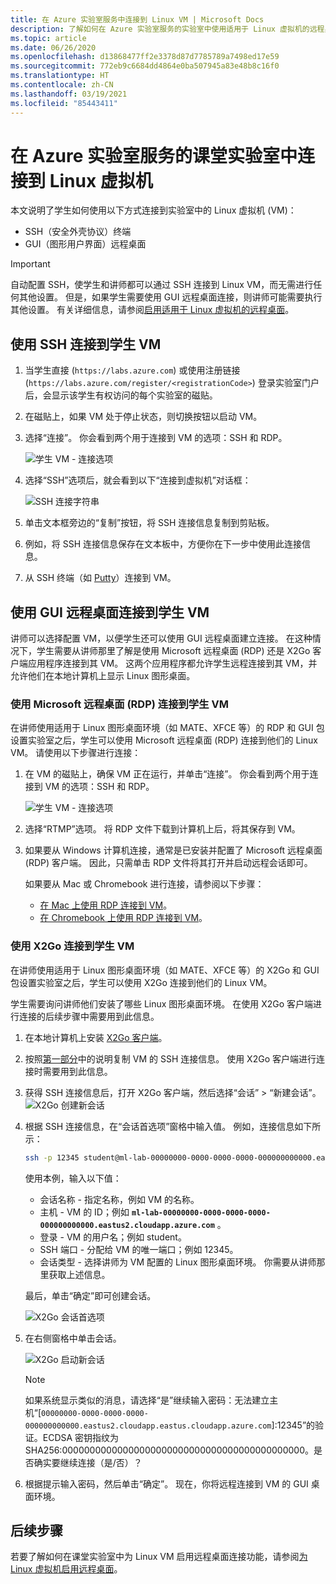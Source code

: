 ```yaml
---
title: 在 Azure 实验室服务中连接到 Linux VM | Microsoft Docs
description: 了解如何在 Azure 实验室服务的实验室中使用适用于 Linux 虚拟机的远程桌面。
ms.topic: article
ms.date: 06/26/2020
ms.openlocfilehash: d13868477ff2e3378d87d7785789a7498ed17e59
ms.sourcegitcommit: 772eb9c6684dd4864e0ba507945a83e48b8c16f0
ms.translationtype: HT
ms.contentlocale: zh-CN
ms.lasthandoff: 03/19/2021
ms.locfileid: "85443411"
---
```

# <a name="connect-to-linux-virtual-machines-in-a-classroom-lab-of-azure-lab-services"></a>在 Azure 实验室服务的课堂实验室中连接到 Linux 虚拟机
本文说明了学生如何使用以下方式连接到实验室中的 Linux 虚拟机 (VM)：
- SSH（安全外壳协议）终端
- GUI（图形用户界面）远程桌面

> [!IMPORTANT] 
> 自动配置 SSH，使学生和讲师都可以通过 SSH 连接到 Linux VM，而无需进行任何其他设置。 但是，如果学生需要使用 GUI 远程桌面连接，则讲师可能需要执行其他设置。  有关详细信息，请参阅[启用适用于 Linux 虚拟机的远程桌面](how-to-enable-remote-desktop-linux.md)。

## <a name="connect-to-the-student-vm-using-ssh"></a>使用 SSH 连接到学生 VM

1. 当学生直接 (`https://labs.azure.com`) 或使用注册链接 (`https://labs.azure.com/register/<registrationCode>`) 登录实验室门户后，会显示该学生有权访问的每个实验室的磁贴。 
   
1. 在磁贴上，如果 VM 处于停止状态，则切换按钮以启动 VM。 

2. 选择“连接”。 你会看到两个用于连接到 VM 的选项：SSH 和 RDP。

    ![学生 VM - 连接选项](./media/how-to-enable-remote-desktop-linux/student-vm-connect-options.png)

3. 选择“SSH”选项后，就会看到以下“连接到虚拟机”对话框：  

    ![SSH 连接字符串](./media/how-to-enable-remote-desktop-linux/ssh-connection-string.png)

4. 单击文本框旁边的“复制”按钮，将 SSH 连接信息复制到剪贴板。 

5. 例如，将 SSH 连接信息保存在文本板中，方便你在下一步中使用此连接信息。

6. 从 SSH 终端（如 [Putty](https://www.putty.org/)）连接到 VM。

## <a name="connect-to-the-student-vm-using-gui-remote-desktop"></a>使用 GUI 远程桌面连接到学生 VM
讲师可以选择配置 VM，以便学生还可以使用 GUI 远程桌面建立连接。  在这种情况下，学生需要从讲师那里了解是使用 Microsoft 远程桌面 (RDP) 还是 X2Go  客户端应用程序连接到其 VM。  这两个应用程序都允许学生远程连接到其 VM，并允许他们在本地计算机上显示 Linux 图形桌面。

### <a name="connect-to-the-student-vm-using-microsoft-remote-desktop-rdp"></a>使用 Microsoft 远程桌面 (RDP) 连接到学生 VM
在讲师使用适用于 Linux 图形桌面环境（如 MATE、XFCE 等）的 RDP 和 GUI 包设置实验室之后，学生可以使用 Microsoft 远程桌面 (RDP) 连接到他们的 Linux VM。 请使用以下步骤进行连接： 

1. 在 VM 的磁贴上，确保 VM 正在运行，并单击“连接”。 你会看到两个用于连接到 VM 的选项：SSH 和 RDP。

    ![学生 VM - 连接选项](./media/how-to-enable-remote-desktop-linux/student-vm-connect-options.png)
2. 选择“RTMP”选项。  将 RDP 文件下载到计算机上后，将其保存到 VM。

3. 如果要从 Windows 计算机连接，通常是已安装并配置了 Microsoft 远程桌面 (RDP) 客户端。  因此，只需单击 RDP 文件将其打开并启动远程会话即可。

    如果要从 Mac 或 Chromebook 进行连接，请参阅以下步骤：
   - [在 Mac 上使用 RDP 连接到 VM](connect-virtual-machine-mac-remote-desktop.md)。
   - [在 Chromebook 上使用 RDP 连接到 VM](connect-virtual-machine-chromebook-remote-desktop.md)。  

### <a name="connect-to-the-student-vm-using-x2go"></a>使用 X2Go 连接到学生 VM
在讲师使用适用于 Linux 图形桌面环境（如 MATE、XFCE 等）的 X2Go 和 GUI 包设置实验室之后，学生可以使用 X2Go 连接到他们的 Linux VM。

学生需要询问讲师他们安装了哪些 Linux 图形桌面环境。  在使用 X2Go 客户端进行连接的后续步骤中需要用到此信息。

1. 在本地计算机上安装 [X2Go 客户端](https://wiki.x2go.org/doku.php/doc:installation:x2goclient)。

1. 按照[第一部分](how-to-use-remote-desktop-linux-student.md#connect-to-the-student-vm-using-ssh)中的说明复制 VM 的 SSH 连接信息。  使用 X2Go 客户端进行连接时需要用到此信息。

1. 获得 SSH 连接信息后，打开 X2Go 客户端，然后选择“会话” > “新建会话”。
   ![X2Go 创建新会话](./media/how-to-use-classroom-lab/x2go-new-session.png)

1. 根据 SSH 连接信息，在“会话首选项”窗格中输入值。  例如，连接信息如下所示：

    ```bash
    ssh -p 12345 student@ml-lab-00000000-0000-0000-0000-000000000000.eastus2.cloudapp.azure.com
    ```

    使用本例，输入以下值：

   - 会话名称 - 指定名称，例如 VM 的名称。
   - 主机 - VM 的 ID；例如 **`ml-lab-00000000-0000-0000-0000-000000000000.eastus2.cloudapp.azure.com`** 。
   - 登录 - VM 的用户名；例如 student。
   - SSH 端口 - 分配给 VM 的唯一端口；例如 12345。
   - 会话类型 - 选择讲师为 VM 配置的 Linux 图形桌面环境。  你需要从讲师那里获取上述信息。

    最后，单击“确定”即可创建会话。

    ![X2Go 会话首选项](./media/how-to-use-classroom-lab/x2go-session-preferences.png)

1.  在右侧窗格中单击会话。

    ![X2Go 启动新会话](./media/how-to-use-classroom-lab/x2go-start-session.png)

    > [!NOTE] 
    > 如果系统显示类似的消息，请选择“是”继续输入密码：无法建立主机“[`00000000-0000-0000-0000-000000000000.eastus2.cloudapp.eastus.cloudapp.azure.com`]:12345”的验证。ECDSA 密钥指纹为 SHA256:00000000000000000000000000000000000000000000。是否确实要继续连接（是/否）？

2. 根据提示输入密码，然后单击“确定”。  现在，你将远程连接到 VM 的 GUI 桌面环境。

## <a name="next-steps"></a>后续步骤
若要了解如何在课堂实验室中为 Linux VM 启用远程桌面连接功能，请参阅[为 Linux 虚拟机启用远程桌面](how-to-enable-remote-desktop-linux.md)。 

